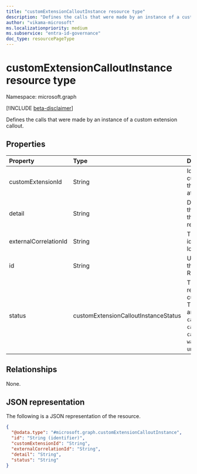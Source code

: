 ```yaml
---
title: "customExtensionCalloutInstance resource type"
description: "Defines the calls that were made by an instance of a custom extension callout."
author: "vikama-microsoft"
ms.localizationpriority: medium
ms.subservice: "entra-id-governance"
doc_type: resourcePageType
---
```


# customExtensionCalloutInstance resource type

Namespace: microsoft.graph

[!INCLUDE [beta-disclaimer](../../includes/beta-disclaimer.md)]

Defines the calls that were made by an instance of a custom extension callout.

## Properties
|Property|Type|Description|
|:---|:---|:---|
|customExtensionId|String|Identification of the custom extension that was triggered at this instance.|
|detail|String|Details provided by the logic app during the callback of the request instance.|
|externalCorrelationId|String|The unique run identifier for the logic app.|
|id|String|Unique identifier for the callout instance. Read-only.|
|status|customExtensionCalloutInstanceStatus| The status of the request to the custom extension. The possible values are: `calloutSent`, `callbackReceived`, `calloutFailed`, `callbackTimedOut`, `waitingForCallback`, `unknownFutureValue`.|

## Relationships
None.

## JSON representation
The following is a JSON representation of the resource.
<!-- {
  "blockType": "resource",
  "@odata.type": "microsoft.graph.customExtensionCalloutInstance"
}
-->
``` json
{
  "@odata.type": "#microsoft.graph.customExtensionCalloutInstance",
  "id": "String (identifier)",
  "customExtensionId": "String",
  "externalCorrelationId": "String",
  "detail": "String",
  "status": "String"
}
```

